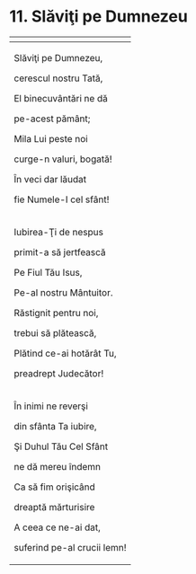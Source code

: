 # 11. Slăviţi pe Dumnezeu

<table>
  <thead>
    <tr>
      <th style="text-align:left"></th>
    </tr>
  </thead>
  <tbody>
    <tr>
      <td style="text-align:left">
        <p>Sl&#x103;vi&#x163;i pe Dumnezeu,</p>
        <p>cerescul nostru Tat&#x103;,</p>
        <p>El binecuv&#xE2;nt&#x103;ri ne d&#x103;</p>
        <p>pe-acest p&#x103;m&#xE2;nt;</p>
        <p>Mila Lui peste noi</p>
        <p>curge-n valuri, bogat&#x103;!</p>
        <p>&#xCE;n veci dar l&#x103;udat</p>
        <p>fie Numele-I cel sf&#xE2;nt!</p>
      </td>
    </tr>
    <tr>
      <td style="text-align:left">
        <p>Iubirea-&#x162;i de nespus</p>
        <p>primit-a s&#x103; jertfeasc&#x103;</p>
        <p>Pe Fiul T&#x103;u Isus,</p>
        <p>Pe-al nostru M&#xE2;ntuitor.</p>
        <p>R&#x103;stignit pentru noi,</p>
        <p>trebui s&#x103; pl&#x103;teasc&#x103;,</p>
        <p>Pl&#x103;tind ce-ai hot&#x103;r&#xE2;t Tu,</p>
        <p>preadrept Judec&#x103;tor!</p>
      </td>
    </tr>
    <tr>
      <td style="text-align:left">
        <p>&#xCE;n inimi ne rever&#x15F;i</p>
        <p>din sf&#xE2;nta Ta iubire,</p>
        <p>&#x15E;i Duhul T&#x103;u Cel Sf&#xE2;nt</p>
        <p>ne d&#x103; mereu &#xEE;ndemn</p>
        <p>Ca s&#x103; fim ori&#x15F;ic&#xE2;nd</p>
        <p>dreapt&#x103; m&#x103;rturisire</p>
        <p>A ceea ce ne-ai dat,</p>
        <p>suferind pe-al crucii lemn!</p>
      </td>
    </tr>
  </tbody>
</table>

